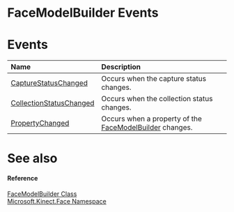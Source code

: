 FaceModelBuilder Events  
=======================  

<span id="publiceventsSection"></span>

Events  
======  

<table>
<colgroup>
<col width="30%" />
<col width="60%" />
</colgroup>
<thead>
<tr class="header">
<th align="left">Name</th>
<th align="left">Description</th>
</tr>
</thead>
<tbody>
<tr class="odd">
<td align="left"><a href="Events/CaptureStatusChanged_Event.md">CaptureStatusChanged</a></td>
<td align="left">Occurs when the capture status changes.</td>
</tr>
<tr class="even">
<td align="left"><a href="Events/CollectionStatusChanged.md">CollectionStatusChanged</a></td>
<td align="left">Occurs when the collection status changes.</td>
</tr>
<tr class="odd">
<td align="left"><a href="Events/PropertyChanged_Event.md">PropertyChanged</a></td>
<td align="left">Occurs when a property of the <a href="../FaceModelBuilder_Class.md">FaceModelBuilder</a> changes.</td>
</tr>
</tbody>
</table>

<span id="ID4EI"></span>

See also  
========  

<span id="ID4EK"></span>
#### Reference  

[FaceModelBuilder Class](../FaceModelBuilder_Class.md)  
 [Microsoft.Kinect.Face Namespace](../../Kinect.Face.md)  



<!--Please do not edit the data in the comment block below.-->
<!--
TOCTitle : FaceModelBuilder Events
RLTitle : FaceModelBuilder Events
KeywordK : FaceModelBuilder class, events
KeywordA : Events.T:Microsoft.Kinect.Face.FaceModelBuilder
AssetID : Events.T:Microsoft.Kinect.Face.FaceModelBuilder
Locale : en-us
CommunityContent : 1
TargetOS : Windows
TopicType : kbSyntax
DocSet : K4Wv2
ProjType : K4Wv2Proj
Technology : Kinect for Windows
Product : Kinect for Windows SDK v2
productversion : 20
-->
